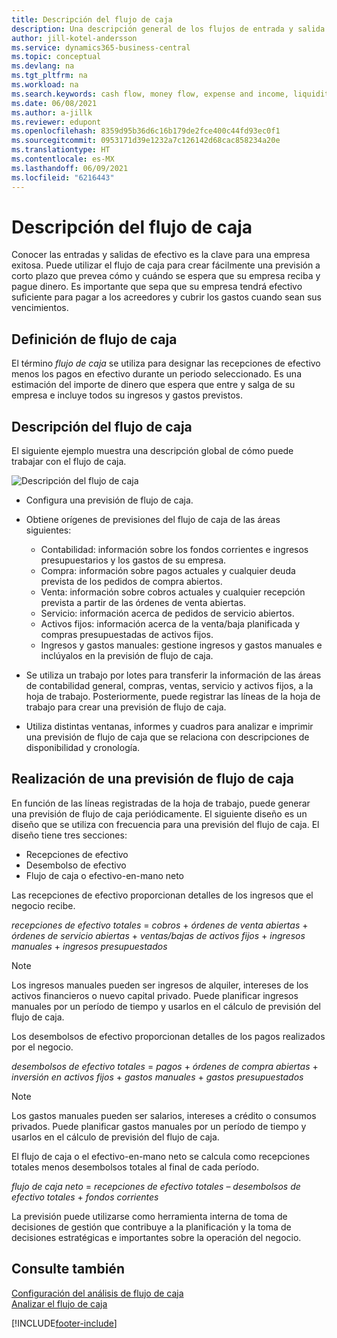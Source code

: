 ```yaml
---
title: Descripción del flujo de caja
description: Una descripción general de los flujos de entrada y salida de efectivo para ayudar a pronosticar los importes que se recibirán y que se pagarán.
author: jill-kotel-andersson
ms.service: dynamics365-business-central
ms.topic: conceptual
ms.devlang: na
ms.tgt_pltfrm: na
ms.workload: na
ms.search.keywords: cash flow, money flow, expense and income, liquidity, cash receipts minus cash payments
ms.date: 06/08/2021
ms.author: a-jillk
ms.reviewer: edupont
ms.openlocfilehash: 8359d95b36d6c16b179de2fce400c44fd93ec0f1
ms.sourcegitcommit: 0953171d39e1232a7c126142d68cac858234a20e
ms.translationtype: HT
ms.contentlocale: es-MX
ms.lasthandoff: 06/09/2021
ms.locfileid: "6216443"
---
```

# <a name="cash-flow-overview"></a>Descripción del flujo de caja

Conocer las entradas y salidas de efectivo es la clave para una empresa exitosa. Puede utilizar el flujo de caja para crear fácilmente una previsión a corto plazo que prevea cómo y cuándo se espera que su empresa reciba y pague dinero. Es importante que sepa que su empresa tendrá efectivo suficiente para pagar a los acreedores y cubrir los gastos cuando sean sus vencimientos.

## <a name="definition-of-cash-flow"></a>Definición de flujo de caja

El término *flujo de caja* se utiliza para designar las recepciones de efectivo menos los pagos en efectivo durante un periodo seleccionado. Es una estimación del importe de dinero que espera que entre y salga de su empresa e incluye todos su ingresos y gastos previstos.

## <a name="cash-flow-overview"></a>Descripción del flujo de caja

El siguiente ejemplo muestra una descripción global de cómo puede trabajar con el flujo de caja.

![Descripción del flujo de caja](media/finance_cash_flow_overview.png "Información general sobre el flujo de caja")

- Configura una previsión de flujo de caja.  

- Obtiene orígenes de previsiones del flujo de caja de las áreas siguientes:  

  - Contabilidad: información sobre los fondos corrientes e ingresos presupuestarios y los gastos de su empresa.  
  - Compra: información sobre pagos actuales y cualquier deuda prevista de los pedidos de compra abiertos.  
  - Venta: información sobre cobros actuales y cualquier recepción prevista a partir de las órdenes de venta abiertas.  
  - Servicio: información acerca de pedidos de servicio abiertos.  
  - Activos fijos: información acerca de la venta/baja planificada y compras presupuestadas de activos fijos.  
  - Ingresos y gastos manuales: gestione ingresos y gastos manuales e inclúyalos en la previsión de flujo de caja.  
- Se utiliza un trabajo por lotes para transferir la información de las áreas de contabilidad general, compras, ventas, servicio y activos fijos, a la hoja de trabajo. Posteriormente, puede registrar las líneas de la hoja de trabajo para crear una previsión de flujo de caja.  
- Utiliza distintas ventanas, informes y cuadros para analizar e imprimir una previsión de flujo de caja que se relaciona con descripciones de disponibilidad y cronología.  

## <a name="making-a-cash-flow-forecast"></a>Realización de una previsión de flujo de caja

En función de las líneas registradas de la hoja de trabajo, puede generar una previsión de flujo de caja periódicamente. El siguiente diseño es un diseño que se utiliza con frecuencia para una previsión del flujo de caja. El diseño tiene tres secciones:

  - Recepciones de efectivo  
  - Desembolso de efectivo  
  - Flujo de caja o efectivo-en-mano neto  

Las recepciones de efectivo proporcionan detalles de los ingresos que el negocio recibe.

*recepciones de efectivo totales* = *cobros* + *órdenes de venta abiertas* + *órdenes de servicio abiertas* + *ventas/bajas de activos fijos* + *ingresos manuales* + *ingresos presupuestados*

> [!NOTE]
> Los ingresos manuales pueden ser ingresos de alquiler, intereses de los activos financieros o nuevo capital privado. Puede planificar ingresos manuales por un período de tiempo y usarlos en el cálculo de previsión del flujo de caja.

Los desembolsos de efectivo proporcionan detalles de los pagos realizados por el negocio.

*desembolsos de efectivo totales* = *pagos* + *órdenes de compra abiertas* + *inversión en activos fijos* + *gastos manuales* + *gastos presupuestados*

> [!NOTE]
> Los gastos manuales pueden ser salarios, intereses a crédito o consumos privados. Puede planificar gastos manuales por un período de tiempo y usarlos en el cálculo de previsión del flujo de caja.

El flujo de caja o el efectivo-en-mano neto se calcula como recepciones totales menos desembolsos totales al final de cada período.

*flujo de caja neto* = *recepciones de efectivo totales* – *desembolsos de efectivo totales* + *fondos corrientes*

La previsión puede utilizarse como herramienta interna de toma de decisiones de gestión que contribuye a la planificación y la toma de decisiones estratégicas e importantes sobre la operación del negocio.

## <a name="see-also"></a>Consulte también
[Configuración del análisis de flujo de caja](finance-setup-cash-flow-analyses.md)  
[Analizar el flujo de caja](finance-analyze-cash-flow.md)

[!INCLUDE[footer-include](includes/footer-banner.md)]
